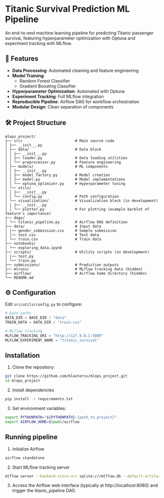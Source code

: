 # Titanic Survival Prediction ML Pipeline

An end-to-end machine learning pipeline for predicting Titanic passenger survival, featuring hyperparameter optimization with Optuna and experiment tracking with MLflow.

## 📌 Features

- **Data Processing**: Automated cleaning and feature engineering
- **Model Training**: 
  - Random Forest Classifier
  - Gradient Boosting Classifier
- **Hyperparameter Optimization**: Automated with Optuna
- **Experiment Tracking**: Full MLflow integration
- **Reproducible Pipeline**: Airflow DAG for workflow orchestration
- **Modular Design**: Clean separation of components

## 🛠️ Project Structure
```
mlops_project/
├── src/                        # Main source code
│ ├── __init__.py
│ ├── data/                     # Data block
│ │ ├── __init__.py  
│ │ ├── loader.py               # Data loading utilities
│ │ └── preprocessor.py         # Feature engineering
│ ├── models/                   # ML components
│ │ ├── __init__.py  
│ │ ├── model_factory.py        # Model creation
│ │ ├── model.py                # Model implementations
│ │ └── optuna_optimizer.py     # Hyperparameter tuning
│ └── utils/
│ │ ├── __init__.py  
│ │ └── config.py               # Path configuration
│ └── visualization/            # Visualization block (in development)
│ │ ├── __init__.py  
│ │ └── plotter.py              # For plotting (example barblot of feature's importance)
├── dags/
│ └── titanic_pipeline.py       # Airflow DAG definition
├── data/                       # Input data
│ │── gender_submission.csv     # Sample submission
│ │── test.csv                  # Test data
│ └── train.csv                 # Train data
├── notebooks/
│ └── exploring_data.ipynb      
├── scripts/                    # Utility scripts (in development)
│ │── test.py                   
│ └── train.py                 
├── submissions/                # Prediction outputs
├── mlruns/                     # MLflow tracking data (hidden)
├── airflow/                    # Airflow home directory (hidden)
└── README.md
```

## ⚙️ Configuration

Edit `src/utils/config.py` to configure:

```python
# Data paths
DATA_DIR = BASE_DIR / "data"
TRAIN_DATA = DATA_DIR / "train.csv" 

# MLflow tracking
MLFLOW_TRACKING_URI = "http://127.0.0.1:5000" 
MLFLOW_EXPERIMENT_NAME = "titanic_survival"
```

## Installation
1. Clone the repository:
```bash
git clone https://github.com/blasterss/mlops_project.git
cd mlops_project
```

2. Install dependencies
```bash
pip install -r requirements.txt
```

3. Set environment variables:
```bash
export PYTHONPATH="${PYTHONPATH}:{path_to_project}"    
export AIRFLOW_HOME=$(pwd)/airflow
```

## Running pipeline

1. Initialize Airflow
```bash
airflow standalone
```
2. Start MLflow tracking server
```bash
mlflow server --backend-store-uri sqlite:///mlflow.db --default-artifact-root ./mlruns --host 0.0.0.0 --port 5000
```

3. Access the Airflow web interface (typically at http://localhost:8080) and trigger the titanic_pipeline DAG.
